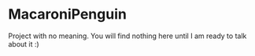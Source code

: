 # MacaroniPenguin

Project with no meaning. You will find nothing here until I am ready to talk about it :)
